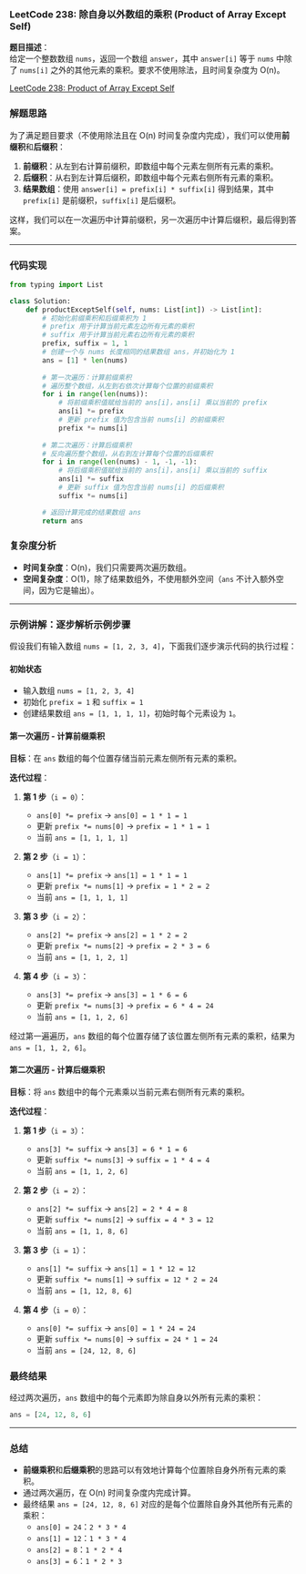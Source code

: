 ### LeetCode 238: 除自身以外数组的乘积 (Product of Array Except Self)

**题目描述**：  
给定一个整数数组 `nums`，返回一个数组 `answer`，其中 `answer[i]` 等于 `nums` 中除了 `nums[i]` 之外的其他元素的乘积。要求不使用除法，且时间复杂度为 O(n)。

[LeetCode 238: Product of Array Except Self](https://leetcode.com/problems/product-of-array-except-self/)

### 解题思路

为了满足题目要求（不使用除法且在 O(n) 时间复杂度内完成），我们可以使用**前缀积**和**后缀积**：

1. **前缀积**：从左到右计算前缀积，即数组中每个元素左侧所有元素的乘积。
2. **后缀积**：从右到左计算后缀积，即数组中每个元素右侧所有元素的乘积。
3. **结果数组**：使用 `answer[i] = prefix[i] * suffix[i]` 得到结果，其中 `prefix[i]` 是前缀积，`suffix[i]` 是后缀积。

这样，我们可以在一次遍历中计算前缀积，另一次遍历中计算后缀积，最后得到答案。

---

### 代码实现

```python
from typing import List

class Solution:
    def productExceptSelf(self, nums: List[int]) -> List[int]:
        # 初始化前缀乘积和后缀乘积为 1
        # prefix 用于计算当前元素左边所有元素的乘积
        # suffix 用于计算当前元素右边所有元素的乘积
        prefix, suffix = 1, 1
        # 创建一个与 nums 长度相同的结果数组 ans，并初始化为 1
        ans = [1] * len(nums)
        
        # 第一次遍历：计算前缀乘积
        # 遍历整个数组，从左到右依次计算每个位置的前缀乘积
        for i in range(len(nums)):
            # 将前缀乘积值赋给当前的 ans[i]，ans[i] 乘以当前的 prefix
            ans[i] *= prefix
            # 更新 prefix 值为包含当前 nums[i] 的前缀乘积
            prefix *= nums[i]
        
        # 第二次遍历：计算后缀乘积
        # 反向遍历整个数组，从右到左计算每个位置的后缀乘积
        for i in range(len(nums) - 1, -1, -1):
            # 将后缀乘积值赋给当前的 ans[i]，ans[i] 乘以当前的 suffix
            ans[i] *= suffix
            # 更新 suffix 值为包含当前 nums[i] 的后缀乘积
            suffix *= nums[i]

        # 返回计算完成的结果数组 ans
        return ans
```

### 复杂度分析

- **时间复杂度**：O(n)，我们只需要两次遍历数组。
- **空间复杂度**：O(1)，除了结果数组外，不使用额外空间（`ans` 不计入额外空间，因为它是输出）。

---

### 示例讲解：逐步解析示例步骤

假设我们有输入数组 `nums = [1, 2, 3, 4]`，下面我们逐步演示代码的执行过程：

#### 初始状态

- 输入数组 `nums = [1, 2, 3, 4]`
- 初始化 `prefix = 1` 和 `suffix = 1`
- 创建结果数组 `ans = [1, 1, 1, 1]`，初始时每个元素设为 `1`。

#### 第一次遍历 - 计算前缀乘积

**目标**：在 `ans` 数组的每个位置存储当前元素左侧所有元素的乘积。

**迭代过程**：

1. **第 1 步**（`i = 0`）：
   - `ans[0] *= prefix` → `ans[0] = 1 * 1 = 1`
   - 更新 `prefix *= nums[0]` → `prefix = 1 * 1 = 1`
   - 当前 `ans = [1, 1, 1, 1]`

2. **第 2 步**（`i = 1`）：
   - `ans[1] *= prefix` → `ans[1] = 1 * 1 = 1`
   - 更新 `prefix *= nums[1]` → `prefix = 1 * 2 = 2`
   - 当前 `ans = [1, 1, 1, 1]`

3. **第 3 步**（`i = 2`）：
   - `ans[2] *= prefix` → `ans[2] = 1 * 2 = 2`
   - 更新 `prefix *= nums[2]` → `prefix = 2 * 3 = 6`
   - 当前 `ans = [1, 1, 2, 1]`

4. **第 4 步**（`i = 3`）：
   - `ans[3] *= prefix` → `ans[3] = 1 * 6 = 6`
   - 更新 `prefix *= nums[3]` → `prefix = 6 * 4 = 24`
   - 当前 `ans = [1, 1, 2, 6]`

经过第一遍遍历，`ans` 数组的每个位置存储了该位置左侧所有元素的乘积，结果为 `ans = [1, 1, 2, 6]`。

#### 第二次遍历 - 计算后缀乘积

**目标**：将 `ans` 数组中的每个元素乘以当前元素右侧所有元素的乘积。

**迭代过程**：

1. **第 1 步**（`i = 3`）：
   - `ans[3] *= suffix` → `ans[3] = 6 * 1 = 6`
   - 更新 `suffix *= nums[3]` → `suffix = 1 * 4 = 4`
   - 当前 `ans = [1, 1, 2, 6]`

2. **第 2 步**（`i = 2`）：
   - `ans[2] *= suffix` → `ans[2] = 2 * 4 = 8`
   - 更新 `suffix *= nums[2]` → `suffix = 4 * 3 = 12`
   - 当前 `ans = [1, 1, 8, 6]`

3. **第 3 步**（`i = 1`）：
   - `ans[1] *= suffix` → `ans[1] = 1 * 12 = 12`
   - 更新 `suffix *= nums[1]` → `suffix = 12 * 2 = 24`
   - 当前 `ans = [1, 12, 8, 6]`

4. **第 4 步**（`i = 0`）：
   - `ans[0] *= suffix` → `ans[0] = 1 * 24 = 24`
   - 更新 `suffix *= nums[0]` → `suffix = 24 * 1 = 24`
   - 当前 `ans = [24, 12, 8, 6]`

### 最终结果

经过两次遍历，`ans` 数组中的每个元素即为除自身以外所有元素的乘积：

```python
ans = [24, 12, 8, 6]
```

---

### 总结

- **前缀乘积**和**后缀乘积**的思路可以有效地计算每个位置除自身外所有元素的乘积。
- 通过两次遍历，在 O(n) 时间复杂度内完成计算。
- 最终结果 `ans = [24, 12, 8, 6]` 对应的是每个位置除自身外其他所有元素的乘积：  
  - `ans[0] = 24`：`2 * 3 * 4`
  - `ans[1] = 12`：`1 * 3 * 4`
  - `ans[2] = 8`：`1 * 2 * 4`
  - `ans[3] = 6`：`1 * 2 * 3`
